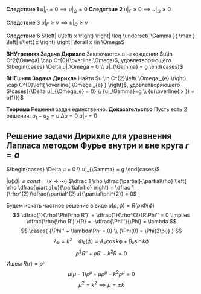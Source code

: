 **Следствие 1**
$u|_{\Gamma} = 0 \implies u|_{\Omega} = 0$
**Следствие 2**
$u|_{\Gamma} \geq 0 \implies u|_{\Omega} \geq 0$

**Следствие 3**
$u|_{\Gamma} \geq v \implies u|_{\Omega} \geq v$

**Следствие 6**
$\left| u\left( x \right) \right| \leq \underset{ \Gamma }{ \max } \left| u\left( x \right) \right| \forall x \in \Omega$

**ВНУтренняя Задача Дирихле**
Заключается в нахождении $u\in C^2(\Omega) \cap C^{0}(\overline \Omega)$, удовлетворяющего $\begin{cases} \Delta u|_\Omega = 0 \\ u|_{\Gamma} = g \end{cases}$

**ВНЕшняя Задача Дирихле**
Найти $u \in C^{2}\left( \Omega _{e} \right) \cap C^{0}\left( \overline{ \Omega _{e} } \right)$, удовлетворяющего $\cases{{\Delta u|_{\Omega_e} = 0} \\ {u|_\Gamma}=g \\ {u(\overline{ x }) = o(1)}}$

**Теорема**
	Решения задач единственно.
**Доказательство**
	Пусть есть 2 решения:	$u_{1} - u_{2} = u$
	$\Delta u = 0$
	$u|_\Gamma = 0$


## Решение задачи Дирихле для уравнения Лапласа методом Фурье внутри и вне круга $r=a$
$\begin{cases} \Delta u = 0 \\ u|_{\Gamma} = g \end{cases}$

$\left| u\left( x \right)\right| \leq const \quad  (x \to \infty)$
$\dfrac 1 \rho \dfrac{\partial}{\partial\rho} \left( \rho \dfrac{\partial u}{\partial\rho} \right) + \dfrac 1 {\rho^{2}}\dfrac{\partial^{2}u}{\partial\phi^{2}} = 0$

Будем искать частное решение в виде $u(\rho, \phi) = R(\rho)\Phi(\phi)$
$$
\dfrac{1}{\rho}\Phi(\rho R')' + \dfrac{1}{\rho^{2}}R\Phi'' = 0 \implies \dfrac{\rho(\rho R')'}{R} = -\dfrac{\Phi''}{\Phi} = \lambda
$$
$$
\cases{
{\Phi'' + \lambda\Phi = 0} \\
{\Phi(0) = \Phi(2\pi)}
}
$$
$$
\lambda_{k} = k^{2} \quad \Phi_{k}(\phi) = A_{k}\cos k\phi + B_{k} \sin k\phi
$$
$$
\rho^{2}R'' + \rho R' - k^{2} R = 0
$$
Ищем $R(r)=\rho^{\mu}$
$$
\mu (\mu-1) \rho^{\mu} + \mu \rho^{\mu} - k^{2} \rho^{\mu} = 0
$$
$$
\mu^{2} = k^{2} \implies \mu=\pm k
$$




